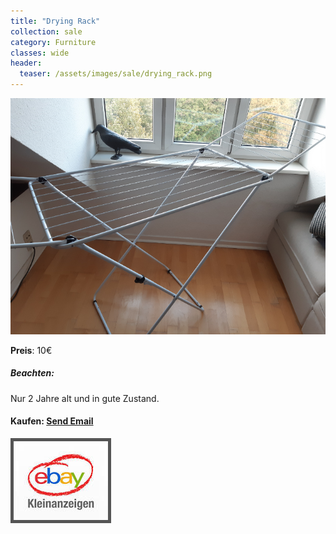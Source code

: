```yaml
---
title: "Drying Rack"
collection: sale
category: Furniture
classes: wide
header: 
  teaser: /assets/images/sale/drying_rack.png
---
```




<a href="">
  <img src="/assets/images/sale/drying_rack.png" alt="Drying Rack">
</a>

**Preis**: 10€

##### Beachten:
Nur 2 Jahre alt und in gute Zustand.

#### Kaufen: <a href = "mailto:digitaldasler@gmail.com?subject=Drying Rack">Send Email</a>

<a href="">
  <img src="/assets/images/ebay.png" alt="Ebay Kleinanzeigen" style="border: 5px solid #555">
</a>

